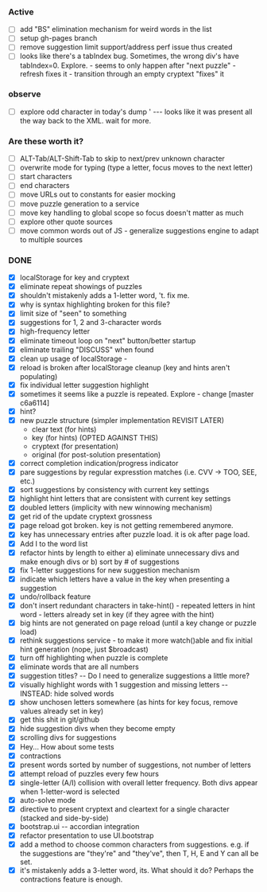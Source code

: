 
### Active
- [ ] add "BS" elimination mechanism for weird words in the list
- [ ] setup gh-pages branch
- [ ] remove suggestion limit support/address perf issue thus created
- [ ] looks like there's a tabIndex bug.  Sometimes, the wrong div's have tabIndex=0. Explore.
      - seems to only happen after "next puzzle"
      - refresh fixes it
      - transition through an empty cryptext "fixes" it

### observe
- [ ] explore odd character in today's dump ' --- looks like it was present all the way back to the XML.  wait for more.

### Are these worth it?
- [ ] ALT-Tab/ALT-Shift-Tab to skip to next/prev unknown character
- [ ] overwrite mode for typing (type a letter, focus moves to the next letter)
- [ ] start characters
- [ ] end characters
- [ ] move URLs out to constants for easier mocking
- [ ] move puzzle generation to a service
- [ ] move key handling to global scope so focus doesn't matter as much
- [ ] explore other quote sources
- [ ] move common words out of JS - generalize suggestions engine to adapt to multiple sources

### DONE
- [x] localStorage for key and cryptext
- [x] eliminate repeat showings of puzzles
- [x] shouldn't mistakenly adds a 1-letter word, 't.  fix me.
- [x] why is syntax highlighting broken for this file?
- [x] limit size of "seen" to something 
- [x] suggestions for 1, 2 and 3-character words
- [x] high-frequency letter
- [x] eliminate timeout loop on "next" button/better startup
- [x] eliminate trailing "DISCUSS" when found
- [x] clean up usage of localStorage - 
- [x] reload is broken after localStorage cleanup (key and hints aren't populating)
- [x] fix individual letter suggestion highlight
- [x] sometimes it seems like a puzzle is repeated.  Explore - change [master c6a6114]
- [X] hint?
- [X] new puzzle structure (simpler implementation REVISIT LATER) 
    - clear text (for hints)
    - key (for hints) (OPTED AGAINST THIS)
    - cryptext (for presentation)
    - original (for post-solution presentation)
- [x] correct completion indication/progress indicator
- [x] pare suggestions by regular expresstion matches (i.e. CVV -> TOO, SEE, etc.)
- [x] sort suggestions by consistency with current key settings
- [x] highlight hint letters that are consistent with current key settings
- [x] doubled letters (implicity with new winnowing mechanism)
- [x] get rid of the update cryptext grossness
- [x] page reload got broken.  key is not getting remembered anymore.
- [x] key has unnecessary entries after puzzle load.  it is ok after page load.
- [x] Add I to the word list
- [x] refactor hints by length to either a) eliminate unnecessary divs and make enough divs or b) sort by # of suggestions
- [x] fix 1-letter suggestions for new suggestion mechanism
- [x] indicate which letters have a value in the key when presenting a suggestion
- [x] undo/rollback feature
- [x] don't insert redundant characters in take-hint() 
      - repeated letters in hint word
      - letters already set in key (if they agree with the hint)
- [x] big hints are not generated on page reload (until a key change or puzzle load)
- [x] rethink suggestions service - to make it more watch()able and fix initial hint generation (nope, just $broadcast)
- [x] turn off highlighting when puzzle is complete
- [x] eliminate words that are all numbers
- [x] suggestion titles? -- Do I need to generalize suggestions a little more?
- [x] visually highlight words with 1 suggestion and missing letters -- INSTEAD: hide solved words
- [x] show unchosen letters somewhere (as hints for key focus, remove values already set in key)
- [x] get this shit in git/github
- [x] hide suggestion divs when they become empty
- [x] scrolling divs for suggestions
- [x] Hey... How about some tests
- [x] contractions
- [x] present words sorted by number of suggestions, not number of letters
- [x] attempt reload of puzzles every few hours
- [x] single-letter (A/I) collision with overall letter frequency.  Both divs appear when 1-letter-word is selected
- [x] auto-solve mode
- [x] directive to present cryptext and cleartext for a single character (stacked and side-by-side)
- [x] bootstrap.ui -- accordian integration
- [x] refactor presentation to use UI.bootstrap
- [x] add a method to choose common characters from suggestions.  e.g. if the suggestions are "they're" and "they've", then T, H, E and Y can all be set.
- [x] it's mistakenly adds a 3-letter word, its.  What should it do? Perhaps the contractions feature is enough.
